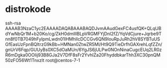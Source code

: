 # distrokode
ssh-rsa AAAAB3NzaC1yc2EAAAADAQABAAABAQDJvmAAudGexFC4usfQK+QLqUBdYwNbQr1M+b20Ko/cg/ZkH0dmIlIBLpVRGMFYjDnl2fZ/YqVdCjure+Jqrbe9Tnn8f0TB7049hFyIpmLwdn01lHMhIlcDCCGv6QN9IouRpJuRh2hV8SYBTuUSGfEasUzFpnBQltrzG9kBb+HMNan0ZtwZR5Ml/Ht9Q9TieDrfhGAXrehLqfZZn/gnUrV6Fqp/GUUyBs0XC5dOaMUn/6YgJS6jULPw0NOnNinaCugcEUq2LR0zR6mDgka0OOIij93B8GJa2V7DfF8sFr2YvhIZa20FhyddbkarThh3XC30pnQM50zFO56Wt1TnxzIt root@centos-7-1
